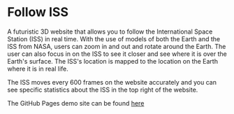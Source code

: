 # Follow ISS

A futuristic 3D website that allows you to follow the International Space Station (ISS) in real time. With the use of models of both the Earth and the ISS from NASA, users can zoom in and out and rotate around the Earth. The user can also focus in on the ISS to see it closer and see where it is over the Earth's surface. The ISS's location is mapped to the location on the Earth where it is in real life.

The ISS moves every 600 frames on the website accurately and you can see specific statistics about the ISS in the top right of the website.

The GitHub Pages demo site can be found [here](https://krymzach.github.io/FollowISS/)